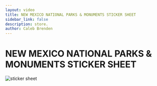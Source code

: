 ```yaml
---
layout: video
title: NEW MEXICO NATIONAL PARKS & MONUMENTS STICKER SHEET
sidebar_link: false
description: store.
author: Caleb Brenden
---
```

<h1 class="page-title homepage-title">NEW MEXICO NATIONAL PARKS & MONUMENTS STICKER SHEET</h1>
<section id="photos">
  <img src="{{ site.baseurl }}/images/sticker-sheet-temp.png" alt="sticker sheet">
</section>

